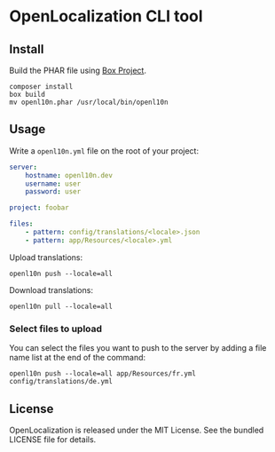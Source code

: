 # OpenLocalization CLI tool

## Install

Build the PHAR file using [Box Project](http://box-project.org/).

```
composer install
box build
mv openl10n.phar /usr/local/bin/openl10n
```

## Usage

Write a `openl10n.yml` file on the root of your project:

```yaml
server:
    hostname: openl10n.dev
    username: user
    password: user

project: foobar

files:
    - pattern: config/translations/<locale>.json
    - pattern: app/Resources/<locale>.yml
```

Upload translations:

```shell
openl10n push --locale=all
```

Download translations:

```shell
openl10n pull --locale=all
```

### Select files to upload
You can select the files you want to push to the server by adding a file name list at the end of the command:
```shell
openl10n push --locale=all app/Resources/fr.yml config/translations/de.yml
```

## License

OpenLocalization is released under the MIT License.
See the bundled LICENSE file for details.
